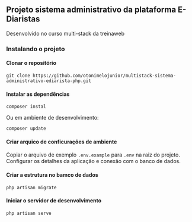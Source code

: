 ## Projeto sistema administrativo da plataforma E-Diaristas

Desenvolvido no curso multi-stack da treinaweb

### Instalando o projeto

#### Clonar o repositório

```
git clone https://github.com/otonimelojunior/multistack-sistema-administrativo-ediarista-php.git
```

#### Instalar as dependências

```
composer instal
```

Ou em ambiente de desenvolvimento:

```
composer update
```

#### Criar arquico de conficurações de ambiente

Copiar o arquivo de exemplo `.env.example` para `.env` na raiz do projeto. Configurar os detalhes da aplicação e conexão com o banco de dados.

#### Criar a estrutura no bamco de dados

```
php artisan migrate
```

#### Iniciar o servidor de desenvolvimento

```
php artisan serve
```
